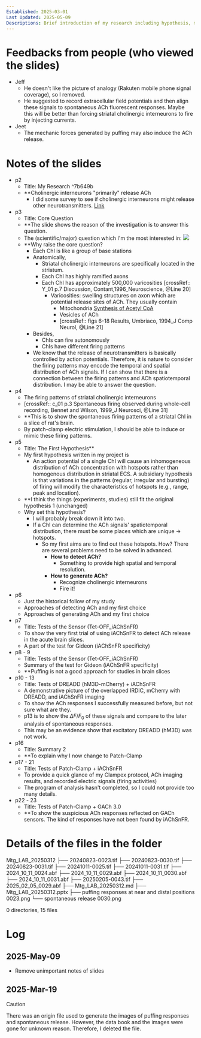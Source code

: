 ```yaml
---
Established: 2025-03-01
Last Updated: 2025-05-09
Descriptions: Brief introduction of my research including hypothesis, material and methods. At last, show some results of patch-clamp stimulation in GACh 3.0 expressed brain slices.
---
```

# Feedbacks from people (who viewed the slides)
- Jeff 
	- He doesn't like the picture of analogy (Rakuten mobile phone signal coverage), so I removed.
	- He suggested to record extracellular field potentials and then align these signals to spontaneous ACh fluorescent responses. Maybe this will be better than forcing striatal cholinergic interneurons to fire by injecting currents.
- Jeet
	- The mechanic forces generated by puffing may also induce the ACh release.

# Notes of the slides
- p2
	- Title: My Research ^7b649b
	- **Cholinergic interneurons "primarily" release ACh
		- I did some survey to see if cholinergic interneurons might release other neurotransmitters. [Link](../../1_Research/RN_004_Dual%20transmitter%20striatal%20ChIs.md)
- p3
	- Title: Core Question
	- **The slide shows the reason of the investigation is to answer this question.
	- The (scientific/major) question which I'm the most interested in: ![](../../1_Research/RN_002_My%20Research.md#^7272e4)
	- **Why raise the core question?
		- Each ChI is like a group of base stations
		- Anatomically,
			- Striatal cholinergic interneurons are specifically located in the striatum.
			- Each ChI has highly ramified axons
			- Each ChI has approximately 500,000 varicosities [crossRef:: Y_01 p.7 Discussion, Contant,1996_Neuroscience, @Line 20]
				- Varicosities: swelling structures on axon which are potential release sites of ACh. They usually contain
					- Mitochondria [Synthesis of Acetyl CoA](../../Note/Acetylcholine.md#^1c96ab)
					- Vesicles of ACh
					- [crossRef:: figs 6-18 Results, Umbriaco, 1994_J Comp Neurol, @Line 21]
		- Besides,
			- ChIs can fire autonomously
			- ChIs have different firing patterns
		- We know that the release of neurotransmitters is basically controlled by action potentials. Therefore, it is nature to consider the firing patterns may encode the temporal and spatial distribution of ACh signals. If I can show that there is a connection between the firing patterns and ACh spatiotemporal distribution. I may be able to answer the question.
- p4 
	- The firing patterns of striatal cholinergic interneurons
	- [crossRef:: c_01 p.3 Spontaneous firing observed during whole-cell recording, Bennet and Wilson, 1999_J Neurosci, @Line 31]
	- **This is to show the spontaneous firing patterns of a striatal ChI in a slice of rat's brain.
	- By patch-clamp electric stimulation, I should be able to induce or mimic these firing patterns.
- p5
	- Title: The First Hypothesis**
	- My first hypothesis written in my project is
		- An action potential of a single ChI will cause an inhomogeneous distribution of ACh concentration with hotspots rather than homogenous distribution in striatal ECS. A subsidiary hypothesis is that variations in the patterns (regular, irregular and bursting) of firing will modify the characteristics of hotspots (e.g., range, peak and location).
	- **I think the things (experiments, studies) still fit the original hypothesis 1 (unchanged)
	- Why set this hypothesis?
		- I will probably break down it into two.
		- If a ChI can determine the ACh signals' spatiotemporal distribution, there must be some places which are unique → hotspots.
			- So my first aims are to find out these hotspots. How? There are several problems need to be solved in advanced.
				- **How to detect ACh?**
					- Something to provide high spatial and temporal resolution.
				- **How to generate ACh?**
					- Recognize cholinergic interneurons
					- Fire it!
- p6
	- Just the historical follow of my study
	- Approaches of detecting ACh and my first choice
	- Approaches of generating ACh and my first choice
- p7
	- Title: Tests of the Sensor (Tet-OFF_iAChSnFR)
	- To show the very first trial of using iAChSnFR to detect ACh release in the acute brain slices.
	- A part of the test for Gideon (iAChSnFR specificity)
- p8 - 9
	- Title: Tests of the Sensor (Tet-OFF_iAChSnFR)
	- Summary of the test for Gideon  (iAChSnFR specificity)
	- **Puffing is not a good approach for studies in brain slices
- p10 - 13
	- Title: Tests of DREADD (hM3D-mCherry) + iAChSnFR
	- A demonstrative picture of the overlapped IRDIC, mCherry with DREADD, and iAChSnFR imaging
	- To show the ACh responses I successfully measured before, but not sure what are they.
	- p13 is to show the $\Delta F/F_0$ of these signals and compare to the later analysis of spontaneous responses.
	- This may be an evidence show that excitatory DREADD (hM3D) was not work.
- p16
	- Title: Summary 2
	- **To explain why I now change to Patch-Clamp
- p17 - 21
	- Title: Tests of Patch-Clamp + iAChSnFR
	- To provide a quick glance of my Clampex protocol, ACh imaging results, and recorded electric signals (firing activities)
	- The program of analysis hasn't completed, so I could not provide too many details.
- p22 - 23
	- Title: Tests of Patch-Clamp + GACh 3.0
	- **To show the suspicious ACh responses reflected on GACh sensors. The kind of responses have not been found by iAChSnFR.

# Details of the files in the folder
Mtg_LAB_20250312
├── 20240823-0023.tif
├── 20240823-0030.tif
├── 20240823-0031.tif
├── 20241011-0025.tif
├── 20241011-0031.tif
├── 2024_10_11_0024.abf
├── 2024_10_11_0029.abf
├── 2024_10_11_0030.abf
├── 2024_10_11_0031.abf
├── 20250205-0043.tif
├── 2025_02_05_0029.abf
├── Mtg_LAB_20250312.md
├── Mtg_LAB_20250312.pptx
├── puffing responses at near and distal positions 0023.png
└── spontaneous release 0030.png

0 directories, 15 files

# Log
## 2025-May-09
- Remove unimportant notes of slides
## 2025-Mar-19

> [!caution]
> There was an origin file used to generate the images of puffing responses and spontaneous release. However, the data book and the images were gone for unknown reason. Therefore, I deleted the file.